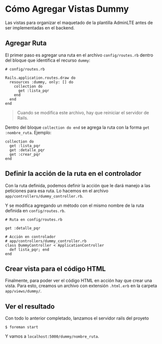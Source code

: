 # Cómo Agregar Vistas Dummy
Las vistas para organizar el maquetado de la plantilla AdminLTE antes de ser implementadas en el backend.

## Agregar Ruta

El primer paso es agregar una ruta en el archivo `config/routes.rb` dentro del bloque que identifica el recurso `dummy`:

    # config/routes.rb
    
    Rails.application.routes.draw do
      resources :dummy, only: [] do
        collection do
          get :lista_pqr
        end
      end
    end
> Cuando se modifica este archivo, hay que reiniciar el servidor de Rails.

Dentro del bloque `collection do end` se agrega la ruta con la forma `get :nombre_ruta`. Ejemplo:

    collection do
      get :lista_pqr
      get :detalle_pqr
      get :crear_pqr
    end


## Definir la acción de la ruta en el controlador

Con la ruta definida, podemos definir la acción que le dará manejo a las peticiones para esa ruta. Lo hacemos en el archivo `app/controllers/dummy_controller.rb`.

Y se modifica agregando un método con el mismo nombre de la ruta definida en `config/routes.rb`.

    # Ruta en config/routes.rb
    
    get :detalle_pqr
    
    # Acción en controlador
    # app/controllers/dummy_controller.rb
    class DummyController < ApplicationController
      def lista_pqr; end
    end


## Crear vista para el código HTML

Finalmente, para poder ver el código HTML en acción hay que crear una vista. Para esto, creamos un archivo con extensión `.html.erb` en la carpeta `app/views/dummy/`.


## Ver el resultado

Con todo lo anterior completado, lanzamos el servidor rails del proyeto

    $ foreman start

Y vamos a `localhost:5000/dummy/nombre_ruta`.

